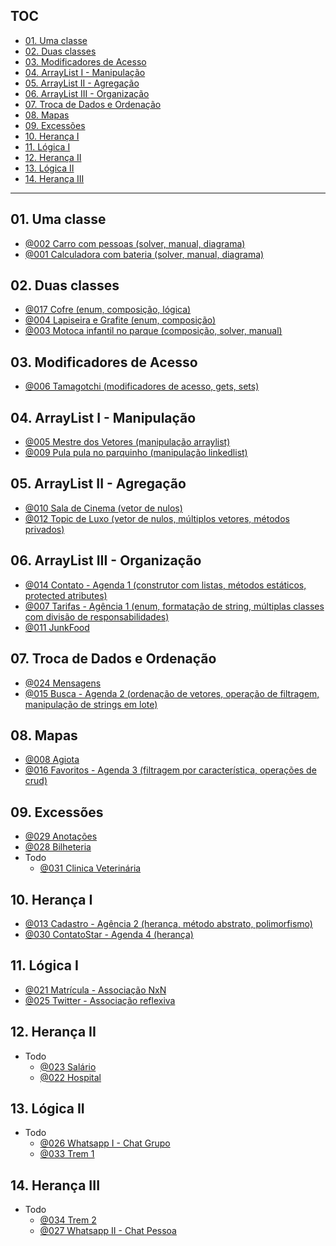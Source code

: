 ## TOC []()

<!--TOC_BEGIN-->
- [01. Uma classe](#01-uma-classe)
- [02. Duas classes](#02-duas-classes)
- [03. Modificadores de Acesso](#03-modificadores-de-acesso)
- [04. ArrayList I - Manipulação](#04-arraylist-i---manipulação)
- [05. ArrayList II - Agregação](#05-arraylist-ii---agregação)
- [06. ArrayList III - Organização](#06-arraylist-iii---organização)
- [07. Troca de Dados e Ordenação](#07-troca-de-dados-e-ordenação)
- [08. Mapas](#08-mapas)
- [09. Excessões](#09-excessões)
- [10. Herança I](#10-herança-i)
- [11. Lógica I](#11-lógica-i)
- [12. Herança II](#12-herança-ii)
- [13. Lógica II](#13-lógica-ii)
- [14. Herança III](#14-herança-iii)

<!--TOC_END-->

---
## 01. Uma classe

- [@002 Carro com pessoas (solver, manual, diagrama)](base/002/Readme.md) 
- [@001 Calculadora com bateria (solver, manual, diagrama)](base/001/Readme.md) 

## 02. Duas classes
- [@017 Cofre (enum, composição, lógica)](base/017/Readme.md) 
- [@004 Lapiseira e Grafite (enum, composição)](base/004/Readme.md) 
- [@003 Motoca infantil no parque (composição, solver, manual)](base/003/Readme.md) 

## 03. Modificadores de Acesso
- [@006 Tamagotchi  (modificadores de acesso, gets, sets)](base/006/Readme.md) 

## 04. ArrayList I - Manipulação
- [@005 Mestre dos Vetores (manipulação arraylist)](base/005/Readme.md) 
- [@009 Pula pula no parquinho (manipulação linkedlist)](base/009/Readme.md) 

## 05. ArrayList II - Agregação
- [@010 Sala de Cinema (vetor de nulos)](base/010/Readme.md) 
- [@012 Topic de Luxo (vetor de nulos, múltiplos vetores, métodos privados)](base/012/Readme.md) 

## 06. ArrayList III - Organização
- [@014 Contato - Agenda 1 (construtor com listas, métodos estáticos, protected atributes)](base/014/Readme.md) 
- [@007 Tarifas - Agência 1 (enum, formatação de string, múltiplas classes com divisão de responsabilidades)](base/007/Readme.md) 
- [@011 JunkFood](base/011/Readme.md) 


## 07. Troca de Dados e Ordenação
- [@024 Mensagens](base/024/Readme.md) 
- [@015 Busca - Agenda 2 (ordenação de vetores, operação de filtragem, manipulação de strings em lote)](base/015/Readme.md) 

## 08. Mapas
- [@008 Agiota](base/008/Readme.md) 
- [@016 Favoritos - Agenda 3 (filtragem por característica, operações de crud)](base/016/Readme.md) 

## 09. Excessões
- [@029 Anotações](base/029/Readme.md) 
- [@028 Bilheteria](base/028/Readme.md) 
- Todo
    - [@031 Clinica Veterinária](base/031/Readme.md) 

## 10. Herança I
- [@013 Cadastro - Agência 2 (herança, método abstrato, polimorfismo)](base/013/Readme.md) 
- [@030 ContatoStar - Agenda 4 (herança)](base/030/Readme.md) 

## 11. Lógica I
- [@021 Matrícula - Associação NxN](base/021/Readme.md) 
- [@025 Twitter - Associação reflexiva](base/025/Readme.md) 

## 12. Herança II
- Todo
    - [@023 Salário](base/023/Readme.md) 
    - [@022 Hospital](base/022/Readme.md) 

## 13. Lógica II
- Todo
    - [@026 Whatsapp I - Chat Grupo](base/026/Readme.md) 
    - [@033 Trem 1](base/033/Readme.md) 

## 14. Herança III
- Todo
    - [@034 Trem 2](base/034/Readme.md) 
    - [@027 Whatsapp II - Chat Pessoa](base/027/Readme.md) 

